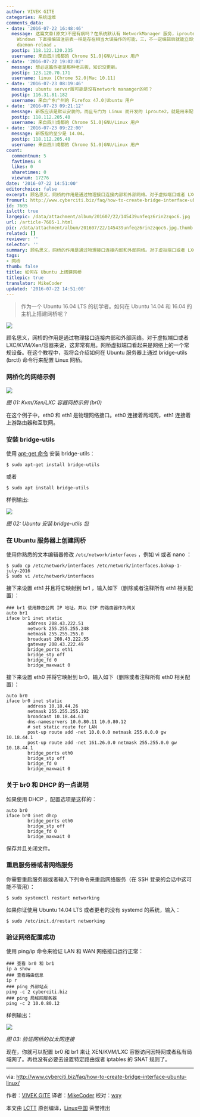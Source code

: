 ```yaml
---
author: VIVEK GITE
categories: 系统运维
comments_data:
- date: '2016-07-22 16:48:46'
  message: 这篇文章(原文)不是有病吗？在系统默认有 NetworkManager 服务，iproute2 包，还安装了 bridge-utils 的情况下，居然还选择直接编辑配置文件。对于这种直接编辑配置文件的做法，一不直观友好，二如同在
    Windows 下直接编辑注册表一样是存在相当大误操作的可能，三，不一定编辑后就能立即生效，比如修改 systemd 的 service 文件后，需要 systemctl
    daemon-reload 。
  postip: 118.122.120.235
  username: 来自四川成都的 Chrome 51.0|GNU/Linux 用户
- date: '2016-07-22 19:02:02'
  message: 想必这篇作者是那种老古板，知识没更新。
  postip: 123.120.70.171
  username: linux [Chrome 52.0|Mac 10.11]
- date: '2016-07-23 08:19:46'
  message: ubuntu server版可能是没有network mananger的吧？
  postip: 116.31.81.182
  username: 来自广东广州的 Firefox 47.0|Ubuntu 用户
- date: '2016-07-23 09:21:12'
  message: 新版应该是默认安装的。而且专门为 Linux 而开发的 iproute2，就是用来配置网络的。
  postip: 118.112.205.40
  username: 来自四川成都的 Chrome 51.0|GNU/Linux 用户
- date: '2016-07-23 09:22:00'
  message: 新版指的至少是 14.04。
  postip: 118.112.205.40
  username: 来自四川成都的 Chrome 51.0|GNU/Linux 用户
count:
  commentnum: 5
  favtimes: 4
  likes: 0
  sharetimes: 0
  viewnum: 17276
date: '2016-07-22 14:51:00'
editorchoice: false
excerpt: 顾名思义，网桥的作用是通过物理接口连接内部和外部网络。对于虚拟端口或者 LXC/KVM/Xen/容器来说，这非常有用。网桥虚拟端口看起来是网络上的一个常规设备。
fromurl: http://www.cyberciti.biz/faq/how-to-create-bridge-interface-ubuntu-linux/
id: 7605
islctt: true
largepic: /data/attachment/album/201607/22/145439unfeqz6rin2zqoc6.jpg
url: /article-7605-1.html
pic: /data/attachment/album/201607/22/145439unfeqz6rin2zqoc6.jpg.thumb.jpg
related: []
reviewer: ''
selector: ''
summary: 顾名思义，网桥的作用是通过物理接口连接内部和外部网络。对于虚拟端口或者 LXC/KVM/Xen/容器来说，这非常有用。网桥虚拟端口看起来是网络上的一个常规设备。
tags:
- 网桥
thumb: false
title: 如何在 Ubuntu 上搭建网桥
titlepic: true
translator: MikeCoder
updated: '2016-07-22 14:51:00'
---
```



> 
> 作为一个 Ubuntu 16.04 LTS 的初学者。如何在 Ubuntu 14.04 和 16.04 的主机上搭建网桥呢？
> 
> 
> 


![](/data/attachment/album/201607/22/145439unfeqz6rin2zqoc6.jpg)


顾名思义，网桥的作用是通过物理接口连接内部和外部网络。对于虚拟端口或者 LXC/KVM/Xen/容器来说，这非常有用。网桥虚拟端口看起来是网络上的一个常规设备。在这个教程中，我将会介绍如何在 Ubuntu 服务器上通过 bridge-utils (brctl) 命令行来配置 Linux 网桥。


### 网桥化的网络示例


![](/data/attachment/album/201607/22/145151v0yo6ow2totwu861.jpg)


*图 01: Kvm/Xen/LXC 容器网桥示例 (br0)*


在这个例子中，eth0 和 eth1 是物理网络接口。eth0 连接着局域网，eth1 连接着上游路由器和互联网。


### 安装 bridge-utils


使用 [apt-get 命令](%E3%80%80http://www.cyberciti.biz/tips/linux-debian-package-management-cheat-sheet.html) 安装 bridge-utils：



```
$ sudo apt-get install bridge-utils

```

或者



```
$ sudo apt install bridge-utils

```

样例输出:


![](/data/attachment/album/201607/22/145158ltgau45zohokuimi.jpg)


*图 02: Ubuntu 安装 bridge-utils 包*


### 在 Ubuntu 服务器上创建网桥


使用你熟悉的文本编辑器修改 `/etc/network/interfaces` ，例如 vi 或者 nano ：



```
$ sudo cp /etc/network/interfaces /etc/network/interfaces.bakup-1-july-2016
$ sudo vi /etc/network/interfaces

```

接下来设置 eth1 并且将它映射到 br1 ，输入如下（删除或者注释所有 eth1 相关配置）：



```
### br1 使用静态公网 IP 地址，并以 ISP 的路由器作为网关
auto br1
iface br1 inet static
        address 208.43.222.51
        network 255.255.255.248
        netmask 255.255.255.0
        broadcast 208.43.222.55
        gateway 208.43.222.49
        bridge_ports eth1
        bridge_stp off
        bridge_fd 0
        bridge_maxwait 0

```

接下来设置 eth0 并将它映射到 br0，输入如下（删除或者注释所有 eth0 相关配置）：



```
auto br0
iface br0 inet static
        address 10.18.44.26
        netmask 255.255.255.192
        broadcast 10.18.44.63
        dns-nameservers 10.0.80.11 10.0.80.12
        # set static route for LAN
        post-up route add -net 10.0.0.0 netmask 255.0.0.0 gw 10.18.44.1
        post-up route add -net 161.26.0.0 netmask 255.255.0.0 gw 10.18.44.1
        bridge_ports eth0
        bridge_stp off
        bridge_fd 0
        bridge_maxwait 0

```

### 关于 br0 和 DHCP 的一点说明


如果使用 DHCP ，配置选项是这样的：



```
auto br0
iface br0 inet dhcp
        bridge_ports eth0
        bridge_stp off
        bridge_fd 0
        bridge_maxwait 0

```

保存并且关闭文件。


### 重启服务器或者网络服务


你需要重启服务器或者输入下列命令来重启网络服务（在 SSH 登录的会话中这可能不管用）：



```
$ sudo systemctl restart networking

```

如果你证使用 Ubuntu 14.04 LTS 或者更老的没有 systemd 的系统，输入：



```
$ sudo /etc/init.d/restart networking

```

### 验证网络配置成功


使用 ping/ip 命令来验证 LAN 和 WAN 网络接口运行正常：



```
### 查看 br0 和 br1
ip a show
### 查看路由信息
ip r
### ping 外部站点
ping -c 2 cyberciti.biz
### ping 局域网服务器
ping -c 2 10.0.80.12

```

样例输出：


![](/data/attachment/album/201607/22/145207kk1k7n3kk27hkb7q.jpg)


*图 03: 验证网桥的以太网连接*


现在，你就可以配置 br0 和 br1 来让 XEN/KVM/LXC 容器访问因特网或者私有局域网了。再也没有必要去设置特定路由或者 iptables 的 SNAT 规则了。




---


via: <http://www.cyberciti.biz/faq/how-to-create-bridge-interface-ubuntu-linux/>


作者：[VIVEK GITE](https://twitter.com/nixcraft) 译者：[MikeCoder](https://github.com/MikeCoder) 校对：[wxy](https://github.com/wxy)


本文由 [LCTT](https://github.com/LCTT/TranslateProject) 原创编译，[Linux中国](https://linux.cn/) 荣誉推出